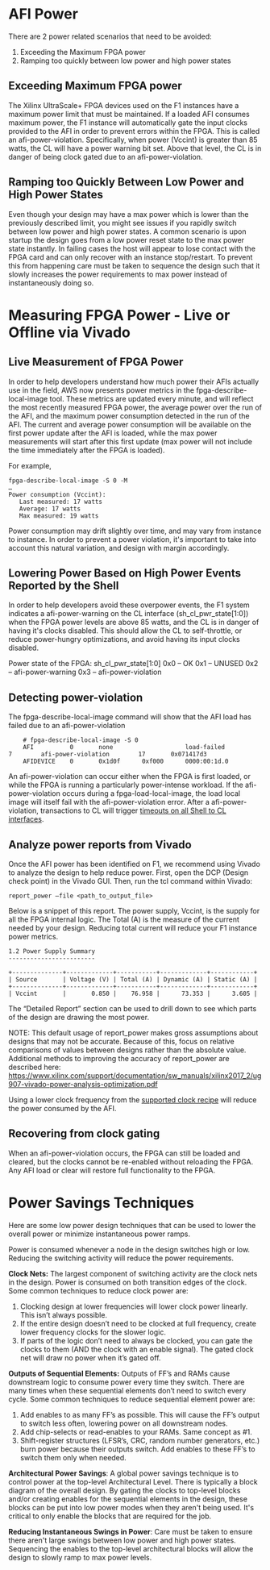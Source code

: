 # AFI Power
There are 2 power related scenarios that need to be avoided:
1. Exceeding the Maximum FPGA power
1. Ramping too quickly between low power and high power states

## Exceeding Maximum FPGA power
The Xilinx UltraScale+ FPGA devices used on the F1 instances have a maximum power limit that must be maintained.  If a loaded AFI consumes maximum power, the F1 instance will automatically gate the input clocks provided to the AFI in order to prevent errors within the FPGA. This is called an afi-power-violation. Specifically, when power (Vccint) is greater than 85 watts, the CL will have a power warning bit set. Above that level, the CL is in danger of being clock gated due to an afi-power-violation.

## Ramping too Quickly Between Low Power and High Power States
Even though your design may have a max power which is lower than the previously described limit, you might see issues if you rapidly switch between low power and high power states. A common scenario is upon startup the design goes from a low power reset state to the max power state instantly. In failing cases the host will appear to lose contact with the FPGA card and can only recover with an instance stop/restart. To prevent this from happening care must be taken to sequence the design such that it slowly increases the power requirements to max power instead of instantaneously doing so. 

# Measuring FPGA Power - Live or Offline via Vivado
## Live Measurement of FPGA Power
In order to help developers understand how much power their AFIs actually use in the field, AWS now presents power metrics in the fpga-describe-local-image tool. These metrics are updated every minute, and will reflect the most recently measured FPGA power, the average power over the run of the AFI, and the maximum power consumption detected in the run of the AFI. The current and average power consumption will be available on the first power update after the AFI is loaded, while the max power measurements will start after this first update (max power will not include the time immediately after the FPGA is loaded).  

For example,

```
fpga-describe-local-image -S 0 -M
…
Power consumption (Vccint):
   Last measured: 17 watts
   Average: 17 watts
   Max measured: 19 watts
```

Power consumption may drift slightly over time, and may vary from instance to instance. In order to prevent a power violation, it's important to take into account this natural variation, and design with margin accordingly.

## Lowering Power Based on High Power Events Reported by the Shell
In order to help developers avoid these overpower events, the F1 system indicates a afi-power-warning on the CL interface (sh_cl_pwr_state[1:0]) when the FPGA power levels are above 85 watts, and the CL is in danger of having it's clocks disabled. This should allow the CL to self-throttle, or reduce power-hungry optimizations, and avoid having its input clocks disabled.

Power state of the FPGA:  sh_cl_pwr_state[1:0]
0x0 – OK
0x1 – UNUSED
0x2 – afi-power-warning
0x3 – afi-power-violation

## Detecting power-violation
The fpga-describe-local-image command will show that the AFI load has failed due to an afi-power-violation

```
    # fpga-describe-local-image -S 0
    AFI          0       none                    load-failed          7        afi-power-violation        17       0x071417d3
    AFIDEVICE    0       0x1d0f      0xf000      0000:00:1d.0
```

An afi-power-violation can occur either when the FPGA is first loaded, or while the FPGA is running a particularly power-intense workload. If the afi-power-violation occurs during a fpga-load-local-image, the load local image will itself fail with the afi-power-violation error.  After a afi-power-violation, transactions to CL will trigger [timeouts on all Shell to CL interfaces](./HOWTO_detect_shell_timeout.md). 

## Analyze power reports from Vivado
Once the AFI power has been identified on F1, we recommend using Vivado to analyze the design to help reduce power.  First, open the DCP (Design check point) in the Vivado GUI.  Then, run the tcl command within Vivado:
```
report_power –file <path_to_output_file>
```
Below is a snippet of this report. The power supply, Vccint, is the supply for all the FPGA internal logic. The Total (A) is the measure of the current needed by your design.  Reducing total current will reduce your F1 instance power metrics.

```
1.2 Power Supply Summary
------------------------
 
+--------------+-------------+-----------+-------------+------------+
| Source       | Voltage (V) | Total (A) | Dynamic (A) | Static (A) |
+--------------+-------------+-----------+-------------+------------+
| Vccint       |       0.850 |    76.958 |      73.353 |      3.605 |
``` 
The “Detailed Report” section can be used to drill down to see which parts of the design are drawing the most power.

NOTE: This default usage of report_power makes gross assumptions about designs that may not be accurate. Because of this, focus on relative comparisons of values between designs rather than the absolute value. Additional methods to improving the accuracy of report_power are described here:
https://www.xilinx.com/support/documentation/sw_manuals/xilinx2017_2/ug907-vivado-power-analysis-optimization.pdf

Using a lower clock frequency from the [supported clock recipe](./clock_recipes.csv) will reduce the power consumed by the AFI.  

## Recovering from clock gating
When an afi-power-violation occurs, the FPGA can still be loaded and cleared, but the clocks cannot be re-enabled without reloading the FPGA. Any AFI load or clear will restore full functionality to the FPGA.

# Power Savings Techniques
Here are some low power design techniques that can be used to lower the overall power or minimize instantaneous power ramps.

Power is consumed whenever a node in the design switches high or low. Reducing the switching activity will reduce the power requirements. 

**Clock Nets:** The largest component of switching activity are the clock nets in the design. Power is consumed on both transition edges of the clock.  Some common techniques to reduce clock power are:
1. Clocking design at lower frequencies will lower clock power linearly. This isn’t always possible.
1. If the entire design doesn’t need to be clocked at full frequency, create lower frequency clocks for the slower logic.
1. If parts of the logic don’t need to always be clocked, you can gate the clocks to them (AND the clock with an enable signal). The gated clock net will draw no power when it’s gated off.

**Outputs of Sequential Elements:**  Outputs of FF’s and RAMs cause downstream logic to consume power every time they switch. There are many times when these sequential elements don’t need to switch every cycle. Some common techniques to reduce sequential element power are:
1. Add enables to as many FF’s as possible. This will cause the FF’s output to switch less often, lowering power on all downstream nodes.
1. Add chip-selects or read-enables to your RAMs. Same concept as #1.
1. Shift-register structures (LFSR’s, CRC, random number generators, etc.) burn power because their outputs switch. Add enables to these FF’s to switch them only when needed.

**Architectural Power Savings**: A global power savings technique is to control power at the top-level Architectural Level. There is typically a block diagram of the overall design. By gating the clocks to top-level blocks and/or creating enables for the sequential elements in the design, these blocks can be put into low power modes when they aren't being used. It's critical to only enable the blocks that are required for the job.

**Reducing Instantaneous Swings in Power**: Care must be taken to ensure there aren't large swings between low power and high power states. Sequencing the enables to the top-level architectural blocks will allow the design to slowly ramp to max power levels.



